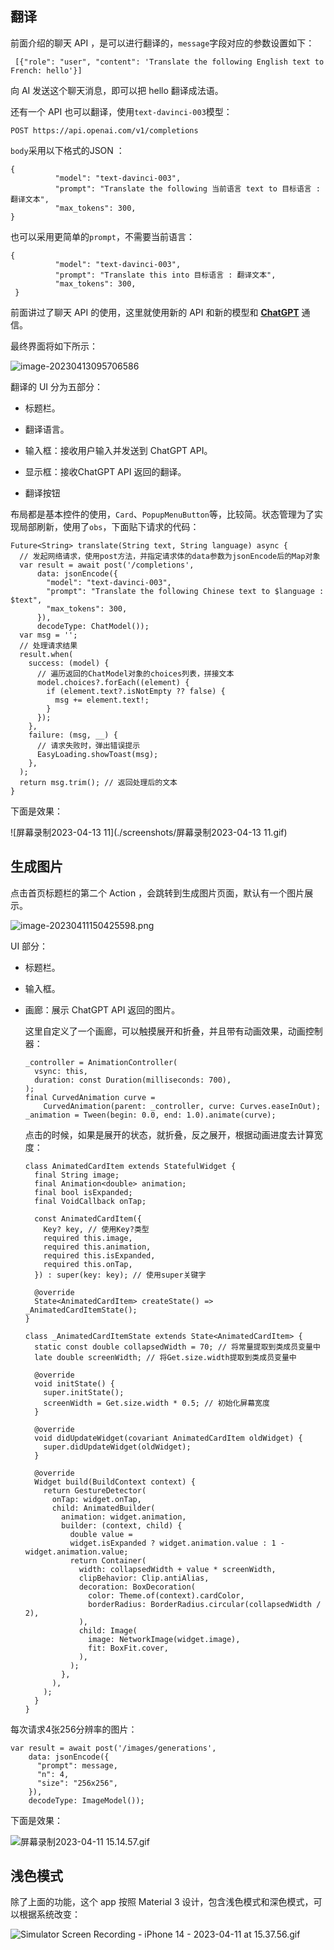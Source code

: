 
## 翻译

前面介绍的聊天 API ，是可以进行翻译的，`message`字段对应的参数设置如下：

```text
 [{"role": "user", "content": 'Translate the following English text to French: hello'}] 
```

向 AI 发送这个聊天消息，即可以把 hello 翻译成法语。

还有一个 API 也可以翻译，使用`text-davinci-003`模型：

```
POST https://api.openai.com/v1/completions
```

`body`采用以下格式的JSON ：

```
{
          "model": "text-davinci-003",
          "prompt": "Translate the following 当前语言 text to 目标语言 : 翻译文本",
          "max_tokens": 300,
}
```

也可以采用更简单的`prompt`，不需要当前语言：

```
{
          "model": "text-davinci-003",
          "prompt": "Translate this into 目标语言 : 翻译文本",
          "max_tokens": 300,
 }
```

前面讲过了聊天 API 的使用，这里就使用新的 API 和新的模型和 [**ChatGPT**](https://link.juejin.cn/?target=https%3A%2F%2Fopenai.com%2Fblog%2Fchatgpt) 通信。

最终界面将如下所示：

![image-20230413095706586](./screenshots/image-20230413095706586.png)

翻译的 UI 分为五部分：

- 标题栏。

- 翻译语言。

- 输入框：接收用户输入并发送到 ChatGPT API。

- 显示框：接收ChatGPT API 返回的翻译。

- 翻译按钮

布局都是基本控件的使用，`Card`、`PopupMenuButton`等，比较简。状态管理为了实现局部刷新，使用了`obs`，下面贴下请求的代码：

```
Future<String> translate(String text, String language) async {
  // 发起网络请求，使用post方法，并指定请求体的data参数为jsonEncode后的Map对象
  var result = await post('/completions',
      data: jsonEncode({
        "model": "text-davinci-003",
        "prompt": "Translate the following Chinese text to $language : $text",
        "max_tokens": 300,
      }),
      decodeType: ChatModel());
  var msg = '';
  // 处理请求结果
  result.when(
    success: (model) {
      // 遍历返回的ChatModel对象的choices列表，拼接文本
      model.choices?.forEach((element) {
        if (element.text?.isNotEmpty ?? false) {
          msg += element.text!;
        }
      });
    },
    failure: (msg, __) {
      // 请求失败时，弹出错误提示
      EasyLoading.showToast(msg);
    },
  );
  return msg.trim(); // 返回处理后的文本
}
```



下面是效果：

![屏幕录制2023-04-13 11](./screenshots/屏幕录制2023-04-13 11.gif)


## 生成图片

点击首页标题栏的第二个 Action ，会跳转到生成图片页面，默认有一个图片展示。


![image-20230411150425598.png](https://p6-juejin.byteimg.com/tos-cn-i-k3u1fbpfcp/69e9542058384f28b2ab41ac33a014bb~tplv-k3u1fbpfcp-watermark.image?)

UI 部分：

- 标题栏。

- 输入框。

- 画廊：展示 ChatGPT API 返回的图片。

  这里自定义了一个画廊，可以触摸展开和折叠，并且带有动画效果，动画控制器：

  ```
  _controller = AnimationController(
    vsync: this,
    duration: const Duration(milliseconds: 700),
  );
  final CurvedAnimation curve =
      CurvedAnimation(parent: _controller, curve: Curves.easeInOut);
  _animation = Tween(begin: 0.0, end: 1.0).animate(curve);
  ```

  点击的时候，如果是展开的状态，就折叠，反之展开，根据动画进度去计算宽度：

  ```
  class AnimatedCardItem extends StatefulWidget {
    final String image;
    final Animation<double> animation;
    final bool isExpanded;
    final VoidCallback onTap;
  
    const AnimatedCardItem({
      Key? key, // 使用Key?类型
      required this.image,
      required this.animation,
      required this.isExpanded,
      required this.onTap,
    }) : super(key: key); // 使用super关键字
  
    @override
    State<AnimatedCardItem> createState() => _AnimatedCardItemState();
  }
  
  class _AnimatedCardItemState extends State<AnimatedCardItem> {
    static const double collapsedWidth = 70; // 将常量提取到类成员变量中
    late double screenWidth; // 将Get.size.width提取到类成员变量中
  
    @override
    void initState() {
      super.initState();
      screenWidth = Get.size.width * 0.5; // 初始化屏幕宽度
    }
  
    @override
    void didUpdateWidget(covariant AnimatedCardItem oldWidget) {
      super.didUpdateWidget(oldWidget);
    }
  
    @override
    Widget build(BuildContext context) {
      return GestureDetector(
        onTap: widget.onTap,
        child: AnimatedBuilder(
          animation: widget.animation,
          builder: (context, child) {
            double value =
            widget.isExpanded ? widget.animation.value : 1 - widget.animation.value;
            return Container(
              width: collapsedWidth + value * screenWidth,
              clipBehavior: Clip.antiAlias,
              decoration: BoxDecoration(
                color: Theme.of(context).cardColor,
                borderRadius: BorderRadius.circular(collapsedWidth / 2),
              ),
              child: Image(
                image: NetworkImage(widget.image),
                fit: BoxFit.cover,
              ),
            );
          },
        ),
      );
    }
  }
  ```

每次请求4张256分辨率的图片：

```
var result = await post('/images/generations',
    data: jsonEncode({
      "prompt": message,
      "n": 4,
      "size": "256x256",
    }),
    decodeType: ImageModel());
```

下面是效果：

![屏幕录制2023-04-11 15.14.57.gif](https://p9-juejin.byteimg.com/tos-cn-i-k3u1fbpfcp/58cf2e496c8841cfb383c945d991ad34~tplv-k3u1fbpfcp-watermark.image?)

## 浅色模式

除了上面的功能，这个 app 按照 Material 3 设计，包含浅色模式和深色模式，可以根据系统改变：

![Simulator Screen Recording - iPhone 14 - 2023-04-11 at 15.37.56.gif](https://p3-juejin.byteimg.com/tos-cn-i-k3u1fbpfcp/0e02de961d8d4e83b99d2f3d53fd6907~tplv-k3u1fbpfcp-watermark.image?)